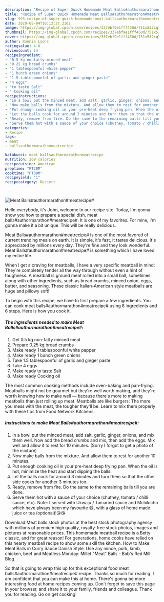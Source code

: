 ```yaml
---
description: "Recipe of Super Quick Homemade Meat Balls#authormarathon#meatrecipe#"
title: "Recipe of Super Quick Homemade Meat Balls#authormarathon#meatrecipe#"
slug: 593-recipe-of-super-quick-homemade-meat-ballsauthormarathonmeatrecipe
date: 2020-08-04T10:13:27.216Z
image: https://img-global.cpcdn.com/recipes/337ebf9e1fff460d/751x532cq70/meat-ballsauthormarathonmeatrecipe-recipe-main-photo.jpg
thumbnail: https://img-global.cpcdn.com/recipes/337ebf9e1fff460d/751x532cq70/meat-ballsauthormarathonmeatrecipe-recipe-main-photo.jpg
cover: https://img-global.cpcdn.com/recipes/337ebf9e1fff460d/751x532cq70/meat-ballsauthormarathonmeatrecipe-recipe-main-photo.jpg
author: Ronnie Lyons
ratingvalue: 4.8
reviewcount: 14
recipeingredient:
- "0.5 kg nonfatty minced meat"
- "0.25 kg bread crumbs"
- "1 tablespoonful white pepper"
- "1 bunch green onions"
- "1.5 tablespoonful of garlic and ginger paste"
- "4 eggs"
- "to taste Salt"
- " Cooking oil"
recipeinstructions:
- "In a bowl put the minced meat, add salt, garlic, ginger, onions, and mix them well. Now add the bread crumbs and mix, then add the eggs. Mix well and allow it to rest for 10 minutes. (Sorry I forgot to get a photo of the mixture)"
- "Now make balls from the mixture. And allow them to rest for another 10 minutes."
- "Put enough cooking oil in your pre-heat deep frying pan. When the oil is hot, minimize the heat and start dipping the balls."
- "Let the balls cook for around 3 minutes and turn them so that the other side cooks for another 3 minutes too."
- "Ready, remove from fire. Do the same to the remaining balls till you are done."
- "Serve them hot with a sauce of your choice (chutney, tomato / chilli sauce, etc). Note: I served with Ukwaju / Tamarind sauce and Mchikicho which have always been my favourite 😋, with a glass of home made juice or tea (optional)!😘😘"
categories:
- Recipe
tags:
- meat
- ballsauthormarathonmeatrecipe

katakunci: meat ballsauthormarathonmeatrecipe 
nutrition: 269 calories
recipecuisine: American
preptime: "PT20M"
cooktime: "PT39M"
recipeyield: "1"
recipecategory: Dessert

---
```



![Meat Balls#authormarathon#meatrecipe#](https://img-global.cpcdn.com/recipes/337ebf9e1fff460d/751x532cq70/meat-ballsauthormarathonmeatrecipe-recipe-main-photo.jpg)

Hello everybody, it's John, welcome to our recipe site. Today, I'm gonna show you how to prepare a special dish, meat balls#authormarathon#meatrecipe#. It is one of my favorites. For mine, I'm gonna make it a bit unique. This will be really delicious.

Meat Balls#authormarathon#meatrecipe# is one of the most favored of current trending meals on earth. It is simple, it's fast, it tastes delicious. It's appreciated by millions every day. They're fine and they look wonderful. Meat Balls#authormarathon#meatrecipe# is something which I have loved my entire life.

When I get a craving for meatballs, I have a very specific meatball in mind: They&#39;re completely tender all the way through without even a hint of toughness. A meatball is ground meat rolled into a small ball, sometimes along with other ingredients, such as bread crumbs, minced onion, eggs, butter, and seasoning. These classic Italian-American style meatballs are huge and pillowy soft!


To begin with this recipe, we have to first prepare a few ingredients. You can cook meat balls#authormarathon#meatrecipe# using 8 ingredients and 6 steps. Here is how you cook it.

<!--inarticleads1-->

##### The ingredients needed to make Meat Balls#authormarathon#meatrecipe#:

1. Get 0.5 kg non-fatty minced meat
1. Prepare 0.25 kg bread crumbs
1. Make ready 1 tablespoonful white pepper
1. Make ready 1 bunch green onions
1. Take 1.5 tablespoonful of garlic and ginger paste
1. Take 4 eggs
1. Make ready to taste Salt
1. Make ready  Cooking oil


The most common cooking methods include oven-baking and pan-frying. Meatballs might not be gourmet but they&#39;re well worth making, and they&#39;re worth knowing how to make well — because there&#39;s more to making meatballs than just rolling up meat. Meatballs are like burgers: The more you mess with the meat, the tougher they&#39;ll be. Learn to mix them properly with these tips from Food Network Kitchens. 

<!--inarticleads2-->

##### Instructions to make Meat Balls#authormarathon#meatrecipe#:

1. In a bowl put the minced meat, add salt, garlic, ginger, onions, and mix them well. Now add the bread crumbs and mix, then add the eggs. Mix well and allow it to rest for 10 minutes. (Sorry I forgot to get a photo of the mixture)
1. Now make balls from the mixture. And allow them to rest for another 10 minutes.
1. Put enough cooking oil in your pre-heat deep frying pan. When the oil is hot, minimize the heat and start dipping the balls.
1. Let the balls cook for around 3 minutes and turn them so that the other side cooks for another 3 minutes too.
1. Ready, remove from fire. Do the same to the remaining balls till you are done.
1. Serve them hot with a sauce of your choice (chutney, tomato / chilli sauce, etc). Note: I served with Ukwaju / Tamarind sauce and Mchikicho which have always been my favourite 😋, with a glass of home made juice or tea (optional)!😘😘


Download Meat balls stock photos at the best stock photography agency with millions of premium high quality, royalty-free stock photos, images and pictures at reasonable prices. This homemade meatball recipe is a Betty classic, and for great reason! For generations, home cooks have relied on this hearty meatball recipe to show some skill the kitchen. How to Make Meat Balls in Curry Sauce Danish Style. Use any mince, pork, lamb, chicken, beef and Meatless Monday: Millet &#34;Meat&#34; Balls - Bob&#39;s Red Mill Blog. 

So that is going to wrap this up for this exceptional food meat balls#authormarathon#meatrecipe# recipe. Thanks so much for reading. I am confident that you can make this at home. There's gonna be more interesting food at home recipes coming up. Don't forget to save this page in your browser, and share it to your family, friends and colleague. Thank you for reading. Go on get cooking!

